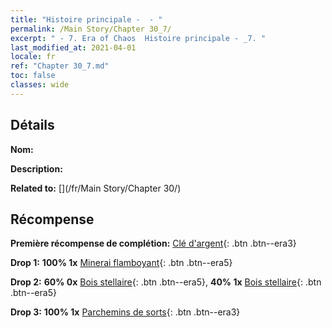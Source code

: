 ```yaml
---
title: "Histoire principale -  - "
permalink: /Main Story/Chapter 30_7/
excerpt: " - 7. Era of Chaos  Histoire principale - _7. "
last_modified_at: 2021-04-01
locale: fr
ref: "Chapter 30_7.md"
toc: false
classes: wide
---
```


## Détails

 **Nom:** 

 **Description:** 

 **Related to:** [](/fr/Main Story/Chapter 30/)

## Récompense

 **Première récompense de complétion:** [Clé d'argent](/fr/Items/con_693/){: .btn .btn--era3}

 **Drop 1:** **100% 1x** [Minerai flamboyant](/fr/Items/mat_96/){: .btn .btn--era5}

 **Drop 2:** **60% 0x** [Bois stellaire](/fr/Items/mat_90/){: .btn .btn--era5}, **40% 1x** [Bois stellaire](/fr/Items/mat_90/){: .btn .btn--era5}

 **Drop 3:** **100% 1x** [Parchemins de sorts](/fr/Items/con_694/){: .btn .btn--era3}

